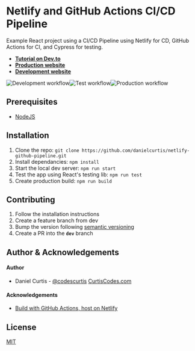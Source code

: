 # Netlify and GitHub Actions CI/CD Pipeline

Example React project using a CI/CD Pipeline using Netlify for CD, GitHub Actions for CI, and Cypress for testing.

- **[Tutorial on Dev.to](https://dev.to/curtiscodes/)**
- **[Production website](https://netlify-github-pipeline.netlify.app/)**
- **[Development website](https://dev-netlify-github-pipeline.netlify.app/)**

![Development workflow](https://github.com/danielcurtis/netlify-github-pipeline/workflows/Development%20workflow/badge.svg)![Test workflow](https://github.com/danielcurtis/netlify-github-pipeline/workflows/Test%20workflow/badge.svg)![Production workflow](https://github.com/danielcurtis/netlify-github-pipeline/workflows/Production%20workflow/badge.svg)

## Prerequisites

- [NodeJS](https://nodejs.org/en/download/)

## Installation

1. Clone the repo: `git clone https://github.com/danielcurtis/netlify-github-pipeline.git`
2. Install dependancies: `npm install`
3. Start the local dev server: `npm run start`
4. Test the app using React's testing lib: `npm run test`
5. Create production build: `npm run build`

## Contributing

1. Follow the installation instructions
2. Create a feature branch from dev
3. Bump the version following [semantic versioning](https://semver.org/)
4. Create a PR into the **`dev`** branch

## Author & Acknowledgements

#### Author

- Daniel Curtis - [@codescurtis](https://twitter.com/codescurtis) [CurtisCodes.com](https://curtiscodes.com)

#### Acknowledgements

- [Build with GitHub Actions, host on Netlify](https://medium.com/@MarekPukaj/build-with-github-actions-host-on-netlify-ebf5fa505616)

## License

[MIT](https://github.com/danielcurtis/netlify-github-pipeline/main/LICENSE)

